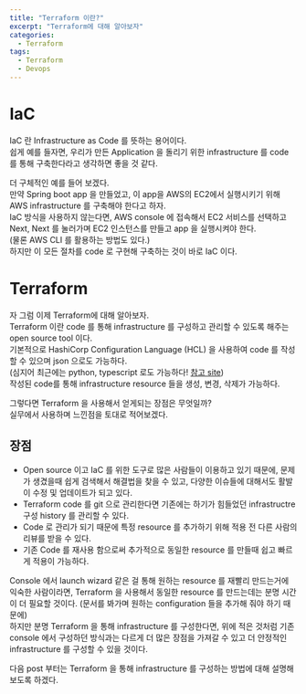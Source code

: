 ```yaml
---
title: "Terraform 이란?"
excerpt: "Terraform에 대해 알아보자"
categories:
  - Terraform
tags:
  - Terraform
  - Devops
---
```


# IaC

IaC 란 Infrastructure as Code 를 뜻하는 용어이다.  
쉽게 예를 들자면, 우리가 만든 Application 을 돌리기 위한 infrastructure 를 code 를 통해 구축한다라고 생각하면 좋을 것 같다.

더 구체적인 예를 들어 보겠다.  
만약 Spring boot app 을 만들었고, 이 app을 AWS의 EC2에서 실행시키기 위해 AWS infrastructure 를 구축해야 한다고 하자.  
IaC 방식을 사용하지 않는다면, AWS console 에 접속해서 EC2 서비스를 선택하고 Next, Next 를 눌러가며 EC2 인스턴스를 만들고 app 을 실행시켜야 한다.  
(물론 AWS CLI 를 활용하는 방법도 있다.)  
하지만 이 모든 절차를 code 로 구현해 구축하는 것이 바로 IaC 이다.

# Terraform

자 그럼 이제 Terraform에 대해 알아보자.  
Terraform 이란 code 를 통해 infrastructure 를 구성하고 관리할 수 있도록 해주는 open source tool 이다.  
기본적으로 HashiCorp Configuration Language (HCL) 을 사용하여 code 를 작성할 수 있으며 json 으로도 가능하다.  
(심지어 최근에는 python, typescript 로도 가능하다! [참고 site](https://www.hashicorp.com/blog/cdk-for-terraform-enabling-python-and-typescript-support))  
작성된 code를 통해 infrastructure resource 들을 생성, 변경, 삭제가 가능하다.

그렇다면 Terraform 을 사용해서 얻게되는 장점은 무엇일까?  
실무에서 사용하며 느낀점을 토대로 적어보겠다.

## 장점

- Open source 이고 IaC 를 위한 도구로 많은 사람들이 이용하고 있기 때문에, 문제가 생겼을때 쉽게 검색해서 해결법을 찾을 수 있고, 다양한 이슈들에 대해서도 활발이 수정 및 업데이트가 되고 있다.
- Terraform code 를 git 으로 관리한다면 기존에는 하기가 힘들었던 infrastructre 구성 history 를 관리할 수 있다.
- Code 로 관리가 되기 때문에 특정 resource 를 추가하기 위해 적용 전 다른 사람의 리뷰를 받을 수 있다.
- 기존 Code 를 재사용 함으로써 추가적으로 동일한 resource 를 만들때 쉽고 빠르게 적용이 가능하다.

Console 에서 launch wizard 같은 걸 통해 원하는 resource 를 재빨리 만드는거에 익숙한 사람이라면, Terraform 을 사용해서 동일한 resource 를 만드는데는 분명 시간이 더 필요할 것이다. (문서를 봐가며 원하는 configuration 들을 추가해 줘야 하기 때문에)  
하지만 분명 Terraform 을 통해 infrastructure 를 구성한다면, 위에 적은 것처럼 기존 console 에서 구성하던 방식과는 다르게 더 많은 장점을 가져갈 수 있고 더 안정적인 infrastructure 를 구성할 수 있을 것이다.

다음 post 부터는 Terraform 을 통해 infrastructure 를 구성하는 방법에 대해 설명해보도록 하겠다.


